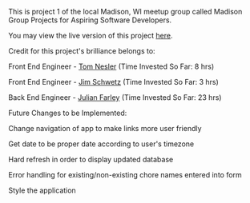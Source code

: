 This is project 1 of the local Madison, WI meetup group called Madison 
Group Projects for Aspiring Software Developers. 

You may view the live version of this project <a href="http://chorestimemadison.appspot.com/">here</a>. 

Credit for this project's brilliance belongs to: 

 Front End Engineer - <a href="https://tomnesler55.wordpress.com/">Tom Nesler</a>  (Time Invested So Far: 8 hrs) 

 Front End Engineer - <a href="https://plus.google.com/105587733820664495590/posts">Jim Schwetz</a>  (Time Invested So Far: 3 hrs)

 Back End Engineer - <a href="https://github.com/jvojens2">Julian Farley</a>  (Time Invested So Far: 23 hrs)

Future Changes to be Implemented: 

Change navigation of app to make links more user friendly

Get date to be proper date according to user's timezone 

Hard refresh in order to display updated database

Error handling for existing/non-existing chore names entered into form 

Style the application 